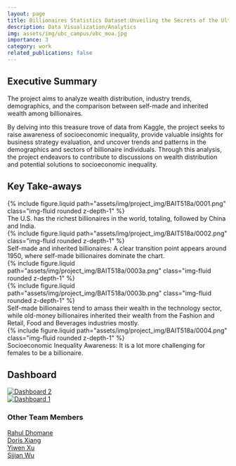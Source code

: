 ```yaml
---
layout: page
title: Billionaires Statistics Dataset:Unveiling the Secrets of the Ultra-Wealthy
description: Data Visualization/Analytics
img: assets/img/ubc_campus/ubc_moa.jpg
importance: 3
category: work
related_publications: false
---
```


<div class="container-fluid mt-3 md-3">

<h2>Executive Summary</h2>

<p>The project aims to analyze wealth distribution, industry trends, demographics, and the comparison between self-made and inherited wealth among billionaires.</p>

<p>By delving into this treasure trove of data from Kaggle, the project seeks to raise awareness of socioeconomic inequality, provide valuable insights for business strategy evaluation, and uncover trends and patterns in the demographics and sectors of billionaire individuals. Through this analysis, the project endeavors to contribute to discussions on wealth distribution and potential solutions to socioeconomic inequality.</p>

</div>

<div class="container-fluid mt-3 md-3">

<h2>Key Take-aways</h2>

<div class="row">
    <div class="col-sm mt-3 mt-md-0">
        {% include figure.liquid path="assets/img/project_img/BAIT518a/0001.png" class="img-fluid rounded z-depth-1" %}
    </div>
</div>

<div class="caption">
    The U.S. has the richest billionaires in the world, totaling, followed by China and India.
</div>

<div class="row">
    <div class="col-sm mt-3 mt-md-0">
        {% include figure.liquid path="assets/img/project_img/BAIT518a/0002.png" class="img-fluid rounded z-depth-1" %}
    </div>
</div>

<div class="caption">
    Self-made and inherited billionaires: A clear transition point appears around 1950, where self-made billionaires dominate the chart.
</div>

<div class="row">
    <div class="col-sm mt-3 mt-md-0">
        {% include figure.liquid path="assets/img/project_img/BAIT518a/0003a.png" class="img-fluid rounded z-depth-1" %}
    </div>
    <div class="col-sm mt-3 mt-md-0">
        {% include figure.liquid path="assets/img/project_img/BAIT518a/0003b.png" class="img-fluid rounded z-depth-1" %}
    </div>
</div>
<div class="caption">
    Self-made billionaires tend to amass their wealth in the technology sector, while old-money billionaires inherited their wealth from the Fashion and Retail, Food and Beverages industries mostly.
</div>

<div class="row">
    <div class="col-sm mt-3 mt-md-0">
        {% include figure.liquid path="assets/img/project_img/BAIT518a/0004.png" class="img-fluid rounded z-depth-1" %}
    </div>
</div>

<div class="caption">
    Socioeconomic Inequality Awareness: It is a lot more challenging for females to be a billionaire.
</div>

</div>

<div class="container-fluid mt-3 md-3">
<h2>Dashboard</h2>
</div>

<div>

<div class='tableauPlaceholder' id='viz1708405578000' style='position: relative'><noscript><a href='#'><img alt='Dashboard 2 ' src='https:&#47;&#47;public.tableau.com&#47;static&#47;images&#47;pr&#47;project_bait518_mban24_ba2b_2&#47;Dashboard2&#47;1_rss.png' style='border: none' /></a></noscript><object class='tableauViz'  style='display:none;'><param name='host_url' value='https%3A%2F%2Fpublic.tableau.com%2F' /> <param name='embed_code_version' value='3' /> <param name='site_root' value='' /><param name='name' value='project_bait518_mban24_ba2b_2&#47;Dashboard2' /><param name='tabs' value='no' /><param name='toolbar' value='yes' /><param name='static_image' value='https:&#47;&#47;public.tableau.com&#47;static&#47;images&#47;pr&#47;project_bait518_mban24_ba2b_2&#47;Dashboard2&#47;1.png' /> <param name='animate_transition' value='yes' /><param name='display_static_image' value='yes' /><param name='display_spinner' value='yes' /><param name='display_overlay' value='yes' /><param name='display_count' value='yes' /><param name='language' value='en-US' /></object></div>                <script type='text/javascript'>                    var divElement = document.getElementById('viz1708405578000');                    var vizElement = divElement.getElementsByTagName('object')[0];                    if ( divElement.offsetWidth > 800 ) { vizElement.style.width='100%';vizElement.style.height=(divElement.offsetWidth*0.75)+'px';} else if ( divElement.offsetWidth > 500 ) { vizElement.style.width='100%';vizElement.style.height=(divElement.offsetWidth*0.75)+'px';} else { vizElement.style.width='100%';vizElement.style.height='977px';}                     var scriptElement = document.createElement('script');                    scriptElement.src = 'https://public.tableau.com/javascripts/api/viz_v1.js';                    vizElement.parentNode.insertBefore(scriptElement, vizElement);                </script>

</div>

<div>

<div class='tableauPlaceholder' id='viz1708386190319' style='position: relative'><noscript><a href='#'><img alt='Dashboard 1 ' src='https:&#47;&#47;public.tableau.com&#47;static&#47;images&#47;pr&#47;project_bait518_mban24_ba2b&#47;Dashboard1&#47;1_rss.png' style='border: none' /></a></noscript><object class='tableauViz'  style='display:none;'><param name='host_url' value='https%3A%2F%2Fpublic.tableau.com%2F' /> <param name='embed_code_version' value='3' /> <param name='site_root' value='' /><param name='name' value='project_bait518_mban24_ba2b&#47;Dashboard1' /><param name='tabs' value='no' /><param name='toolbar' value='yes' /><param name='static_image' value='https:&#47;&#47;public.tableau.com&#47;static&#47;images&#47;pr&#47;project_bait518_mban24_ba2b&#47;Dashboard1&#47;1.png' /> <param name='animate_transition' value='yes' /><param name='display_static_image' value='yes' /><param name='display_spinner' value='yes' /><param name='display_overlay' value='yes' /><param name='display_count' value='yes' /><param name='language' value='en-US' /></object></div>                <script type='text/javascript'>                    var divElement = document.getElementById('viz1708386190319');                    var vizElement = divElement.getElementsByTagName('object')[0];                    if ( divElement.offsetWidth > 800 ) { vizElement.style.width='100%';vizElement.style.height=(divElement.offsetWidth*0.75)+'px';} else if ( divElement.offsetWidth > 500 ) { vizElement.style.width='100%';vizElement.style.height=(divElement.offsetWidth*0.75)+'px';} else { vizElement.style.width='100%';vizElement.style.height='2027px';}                     var scriptElement = document.createElement('script');                    scriptElement.src = 'https://public.tableau.com/javascripts/api/viz_v1.js';                    vizElement.parentNode.insertBefore(scriptElement, vizElement);                </script>

</div>


<div class="container-fluid mt-3 md-3">

<h3>Other Team Members</h3>
    <div class="row">
        <div class="col-sm">
        <a href = "https://www.linkedin.com/in/rahuldhomane">Rahul Dhomane</a></div>
        <div class="col-sm">
        <a href = "https://www.linkedin.com/in/chuyue-xiang-208b9a170/">Doris Xiang</a></div>
    </div>
    <div class="row">
        <div class="col-sm">
        <a href = "https://www.linkedin.com/in/yiwenxu1999/">Yiwen Xu</a></div>
       <div class="col-sm">
        <a href = "https://www.linkedin.com/in/sijian-wu-ninaw">Sijian Wu</a></div>
    </div>
</div>
